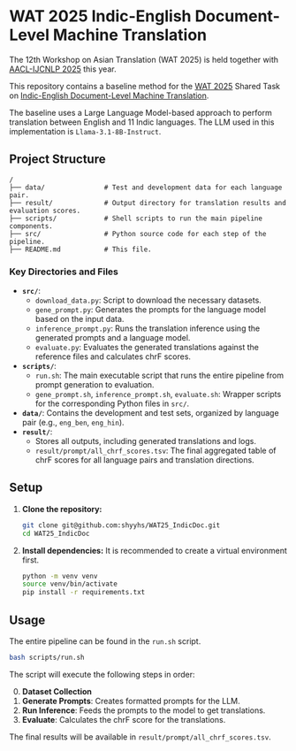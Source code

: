 # WAT 2025 Indic-English Document-Level Machine Translation

The 12th Workshop on Asian Translation (WAT 2025) is held together with [AACL-IJCNLP 2025](https://www.afnlp.org/conferences/ijcnlp2025/) this year.

This repository contains a baseline method for the [WAT 2025](https://lotus.kuee.kyoto-u.ac.jp/WAT/WAT2025/index.html) Shared Task on [Indic-English Document-Level Machine Translation](https://sites.google.com/view/indic-doc). 


The baseline uses a Large Language Model-based approach to perform translation between English and 11 Indic languages. The LLM used in this implementation is `Llama-3.1-8B-Instruct`.

## Project Structure

```
/
├── data/               # Test and development data for each language pair.
├── result/             # Output directory for translation results and evaluation scores.
├── scripts/            # Shell scripts to run the main pipeline components.
├── src/                # Python source code for each step of the pipeline.
├── README.md           # This file.
```

### Key Directories and Files

-   **`src/`**:
    -   `download_data.py`: Script to download the necessary datasets.
    -   `gene_prompt.py`: Generates the prompts for the language model based on the input data.
    -   `inference_prompt.py`: Runs the translation inference using the generated prompts and a language model.
    -   `evaluate.py`: Evaluates the generated translations against the reference files and calculates chrF scores.
-   **`scripts/`**:
    -   `run.sh`: The main executable script that runs the entire pipeline from prompt generation to evaluation.
    -   `gene_prompt.sh`, `inference_prompt.sh`, `evaluate.sh`: Wrapper scripts for the corresponding Python files in `src/`.
-   **`data/`**: Contains the development and test sets, organized by language pair (e.g., `eng_ben`, `eng_hin`).
-   **`result/`**:
    -   Stores all outputs, including generated translations and logs.
    -   `result/prompt/all_chrf_scores.tsv`: The final aggregated table of chrF scores for all language pairs and translation directions.

## Setup

1.  **Clone the repository:**
    ```bash
    git clone git@github.com:shyyhs/WAT25_IndicDoc.git
    cd WAT25_IndicDoc
    ```

2.  **Install dependencies:**
    It is recommended to create a virtual environment first.
    ```bash
    python -m venv venv
    source venv/bin/activate
    pip install -r requirements.txt
    ```

## Usage

The entire pipeline can be found in the `run.sh` script.

```bash
bash scripts/run.sh
```

The script will execute the following steps in order:

0.  **Dataset Collection**
1.  **Generate Prompts**: Creates formatted prompts for the LLM.
2.  **Run Inference**: Feeds the prompts to the model to get translations.
3.  **Evaluate**: Calculates the chrF score for the translations.

The final results will be available in `result/prompt/all_chrf_scores.tsv`.
